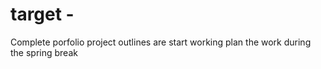 # target -
Complete porfolio project outlines are start working
plan the work during the spring break

